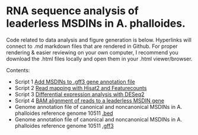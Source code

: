 # RNA sequence analysis of leaderless MSDINs in A. phalloides.
Code related to data analysis and figure generation is below. Hyperlinks will connect to .md markdown files that are rendered in Github. For proper rendering & easier reviewing on your own computer, I recommend you download the .html files locally and open them in your .html viewer/browser.

Contents:
- Script 1 [Add MSDINs to .gff3 gene annotation file](https://github.com/LiviaSongster/leaderless_Aphalloides/blob/main/Script1_gff.md)
- Script 2 [Read mapping with Hisat2 and Featurecounts](https://github.com/LiviaSongster/leaderless_Aphalloides/blob/main/Script2_RNAseq_genome_mapping.md)
- Script 3 [Differential expression analysis with DESeq2](https://github.com/LiviaSongster/leaderless_Aphalloides/blob/main/Script3_DESeq2.md)
- Script 4 [BAM alignment of reads to a leaderless MSDIN gene](https://github.com/LiviaSongster/leaderless_Aphalloides/blob/main/Script4_leaderless_bam_alignment.md)
- Genome annotation file of canonical and noncanonical MSDINs in A. phalloides reference genome 10511 [.bed](https://github.com/LiviaSongster/leaderless_Aphalloides/blob/main/cds_for_liv.bed)
- Genome annotation file of canonical and noncanonical MSDINs in A. phalloides reference genome 10511 [.gff3](https://github.com/LiviaSongster/leaderless_Aphalloides/blob/main/aphal_msdins_only.gff3)
